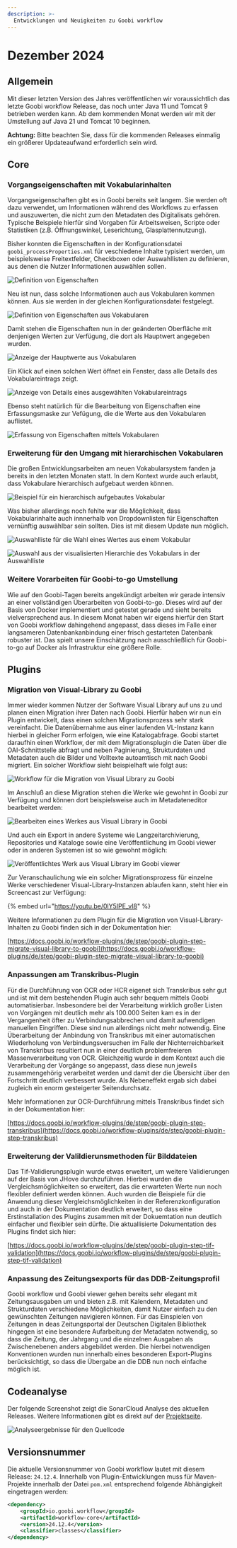 ```yaml
---
description: >-
  Entwicklungen und Neuigkeiten zu Goobi workflow
---
```


# Dezember 2024

## Allgemein
Mit dieser letzten Version des Jahres veröffentlichen wir voraussichtlich das letzte Goobi workflow Release, das noch unter Java 11 und Tomcat 9 betrieben werden kann. Ab dem kommenden Monat werden wir mit der Umstellung auf Java 21 und Tomcat 10 beginnen. 

**Achtung:**  Bitte beachten Sie, dass für die kommenden Releases einmalig ein größerer Updateaufwand erforderlich sein wird.

## Core

### Vorgangseigenschaften mit Vokabularinhalten
Vorgangseigenschaften gibt es in Goobi bereits seit langem. Sie werden oft dazu verwendet, um Informationen während des Workflows zu erfassen und auszuwerten, die nicht zum den Metadaten des Digitalisats gehören. Typische Beispiele hierfür sind Vorgaben für Arbeitsweisen, Scripte oder Statistiken (z.B. Öffnungswinkel, Leserichtung, Glasplattennutzung).

Bisher konnten die Eigenschaften in der Konfigurationsdatei `goobi_processProperties.xml` für veschiedene Inhalte typisiert werden, um beispielsweise Freitextfelder, Checkboxen oder Auswahllisten zu definieren, aus denen die Nutzer Informationen auswählen sollen. 

![Definition von Eigenschaften](202412_properties_01_de.png)

Neu ist nun, dass solche Informationen auch aus Vokabularen kommen können. Aus sie werden in der gleichen Konfigurationsdatei festgelegt.

![Definition von Eigenschaften aus Vokabularen](202412_properties_02_de.png)

Damit stehen die Eigenschaften nun in der geänderten Oberfläche mit denjenigen Werten zur Verfügung, die dort als Hauptwert angegeben wurden.

![Anzeige der Hauptwerte aus Vokabularen](202412_properties_03_de.png)

Ein Klick auf einen solchen Wert öffnet ein Fenster, dass alle Details des Vokabulareintrags zeigt.

![Anzeige von Details eines ausgewählten Vokabulareintrags](202412_properties_04_de.png)

Ebenso steht natürlich für die Bearbeitung von Eigenschaften eine Erfassungsmaske zur Vefügung, die die Werte aus den Vokabularen auflistet.

![Erfassung von Eigenschaften mittels Vokabularen](202412_properties_05_de.png)


### Erweiterung für den Umgang mit hierarchischen Vokabularen
Die großen Entwicklungsarbeiten am neuen Vokabularsystem fanden ja bereits in den letzten Monaten statt. In dem Kontext wurde auch erlaubt, dass Vokabulare hierarchisch aufgebaut werden können. 

![Beispiel für ein hierarchisch aufgebautes Vokabular](202412_vobabulary_01_de.png)

Was bisher allerdings noch fehlte war die Möglichkeit, dass Vokabularinhalte auch innnerhalb von Dropdownlisten für Eigenschaften vernünftig auswählbar sein sollten. Dies ist mit diesem Update nun möglich.

![Auswahlliste für die Wahl eines Wertes aus einem Vokabular](202412_vobabulary_02_de.png)

![Auswahl aus der visualisierten Hierarchie des Vokabulars in der Auswahlliste](202412_vobabulary_03_de.png)


### Weitere Vorarbeiten für Goobi-to-go Umstellung
Wie auf den Goobi-Tagen bereits angekündigt arbeiten wir gerade intensiv an einer vollständigen Überarbeiten von Goobi-to-go. Dieses wird auf der Basis von Docker implementiert und getestet gerade und sieht bereits vielversprechend aus. In diesem Monat haben wir eigens hierfür den Start von Goobi workflow dahingehend angepasst, dass dieses im Falle einer langsameren Datenbankanbindung einer frisch gestarteten Datenbank robuster ist. Das spielt unsere Einschätzung nach ausschließlich für Goobi-to-go auf Docker als Infrastruktur eine größere Rolle.


## Plugins


### Migration von Visual-Library zu Goobi
Immer wieder kommen Nutzer der Software Visual Library auf uns zu und planen einen Migration ihrer Daten nach Goobi. Hierfür haben wir nun ein Plugin entwickelt, dass einen solchen Migrationsprozess sehr stark vereinfacht. Die Datenübernahme aus einer laufenden VL-Instanz kann hierbei in gleicher Form erfolgen, wie eine Katalogabfrage. Goobi startet daraufhin einen Workflow, der mit dem Migrationsplugin die Daten über die OAI-Schnittstelle abfragt und neben Paginierung, Strukturdaten und Metadaten auch die Bilder und Volltexte autoamtisch mit nach Goobi migriert. Ein solcher Workflow sieht beispielhaft wie folgt aus:

![Workflow für die Migration von Visual Library zu Goobi](202412_visual_library_migration_01_de.png)

Im Anschluß an diese Migration stehen die Werke wie gewohnt in Goobi zur Verfügung und können dort beispielsweise auch im Metadateneditor bearbeitet werden:

![Bearbeiten eines Werkes aus Visual Library in Goobi](202412_visual_library_migration_02_de.png)

Und auch ein Export in andere Systeme wie Langzeitarchivierung, Repositories und Kataloge sowie eine Veröffentlichung im Goobi viewer oder in anderen Systemen ist so wie gewohnt möglich:

![Veröffentlichtes Werk aus Visual Library im Goobi viewer](202412_visual_library_migration_03_de.png)


Zur Veranschaulichung wie ein solcher Migrationsprozess für einzelne Werke verschiedener Visual-Library-Instanzen ablaufen kann, steht hier ein Screencast zur Verfügung:

{% embed url="https://youtu.be/0lY5IPE_vI8" %}

Weitere Informationen zu dem Plugin für die Migration von Visual-Library-Inhalten zu Goobi finden sich in der Dokumentation hier:

[https://docs.goobi.io/workflow-plugins/de/step/goobi-plugin-step-migrate-visual-library-to-goobi](https://docs.goobi.io/workflow-plugins/de/step/goobi-plugin-step-migrate-visual-library-to-goobi)

### Anpassungen am Transkribus-Plugin
Für die Durchführung von OCR oder HCR eigenet sich Transkribus sehr gut und ist mit dem bestehenden Plugin auch sehr bequem mittels Goobi automatisierbar. Insbesondere bei der Verarbeitung wirklich großer Listen von Vorgängen mit deutlich mehr als 100.000 Seiten kam es in der Vergangenheit öfter zu Verbindungsabbrechen und damit aufwendigen manuellen Eingriffen. Diese sind nun allerdings nicht mehr notwendig. Eine Überarbeitung der Anbindung von Transkribus mit einer automatischen Wiederholung von Verbindungsversuchen im Falle der Nichterreichbarkeit von Transkribus resultiert nun in einer deutlich problemfreieren Massenverarbeitung von OCR. Gleichzeitig wurde in dem Kontext auch die Verarbeitung der Vorgänge so angepasst, dass diese nun jeweils zusammengehörig verarbeitet werden und damit der die Übersicht über den Fortschritt deutlich verbessert wurde. Als Nebeneffekt ergab sich dabei zugleich ein enorm gesteigerter Seitendurchsatz.

Mehr Informationen zur OCR-Durchführung mittels Transkribus findet sich in der Dokumentation hier:

[https://docs.goobi.io/workflow-plugins/de/step/goobi-plugin-step-transkribus](https://docs.goobi.io/workflow-plugins/de/step/goobi-plugin-step-transkribus)

### Erweiterung der Valildierunsmethoden für Bilddateien
Das Tif-Validierungsplugin wurde etwas erweitert, um weitere Validierungen auf der Basis von JHove durchzuführen. Hierbei wurden die Vergleichsmöglichkeiten so erweitert, das die erwarteten Werte nun noch flexibler definiert werden können. Auch wurden die Beispiele für die Anwendung dieser Vergleichsmöglichkeiten in der Referenzkonfiguration und auch in der Dokumentation deutlich erweitert, so dass eine Erstinstallation des Plugins zusammen mit der Dokuemtation nun deutlich einfacher und flexibler sein dürfte. Die aktuallisierte Dokumentation des Plugins findet sich hier:

[https://docs.goobi.io/workflow-plugins/de/step/goobi-plugin-step-tif-validation](https://docs.goobi.io/workflow-plugins/de/step/goobi-plugin-step-tif-validation)


### Anpassung des Zeitungsexports für das DDB-Zeitungsprofil
Goobi workflow und Goobi viewer gehen bereits sehr elegant mit Zeitungsausgaben um und bieten z.B. mit Kalendern, Metadaten und Strukturdaten verschiedene Möglichkeiten, damit Nutzer einfach zu den gewünschten Zeitungen navigieren können. Für das Einspielen von Zeitungen in deas Zeitungsportal der Deutschen Digitalen Bibliothek hingegen ist eine besondere Aufarbeitung der Metadaten notwendig, so dass die Zeitung, der Jahrgang und die einzelnen Ausgaben als Zwischenebenen anders abgebildet werden. Die hierbei notwendigen Konventionen wurden nun innerhalb eines besonderen Export-Plugins berücksichtigt, so dass die Übergabe an die DDB nun noch einfache möglich ist.


## Codeanalyse
Der folgende Screenshot zeigt die SonarCloud Analyse des aktuellen Releases. Weitere Informationen gibt es direkt auf der [Projektseite](https://sonarcloud.io/organizations/intranda/projects).

![Analyseergebnisse für den Quellcode](202412_sonar.png)


## Versionsnummer
Die aktuelle Versionsnummer von Goobi workflow lautet mit diesem Release: `24.12.4`. Innerhalb von Plugin-Entwicklungen muss für Maven-Projekte innerhalb der Datei `pom.xml` entsprechend folgende Abhängigkeit eingetragen werden:

```xml
<dependency>
    <groupId>io.goobi.workflow</groupId>
    <artifactId>workflow-core</artifactId>
    <version>24.12.4</version>
    <classifier>classes</classifier>
</dependency>
```